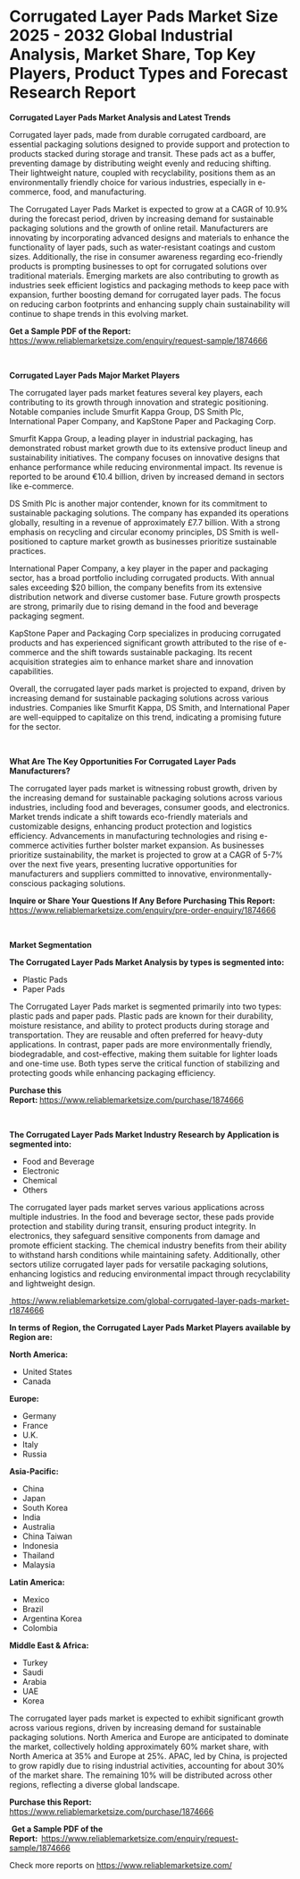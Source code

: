 <p><h1>Corrugated Layer Pads Market Size 2025 - 2032 Global Industrial Analysis, Market Share, Top Key Players, Product Types and Forecast Research Report</h1></p><p><strong>Corrugated Layer Pads Market Analysis and Latest Trends</strong></p>
<p><p>Corrugated layer pads, made from durable corrugated cardboard, are essential packaging solutions designed to provide support and protection to products stacked during storage and transit. These pads act as a buffer, preventing damage by distributing weight evenly and reducing shifting. Their lightweight nature, coupled with recyclability, positions them as an environmentally friendly choice for various industries, especially in e-commerce, food, and manufacturing.</p><p>The Corrugated Layer Pads Market is expected to grow at a CAGR of 10.9% during the forecast period, driven by increasing demand for sustainable packaging solutions and the growth of online retail. Manufacturers are innovating by incorporating advanced designs and materials to enhance the functionality of layer pads, such as water-resistant coatings and custom sizes. Additionally, the rise in consumer awareness regarding eco-friendly products is prompting businesses to opt for corrugated solutions over traditional materials. Emerging markets are also contributing to growth as industries seek efficient logistics and packaging methods to keep pace with expansion, further boosting demand for corrugated layer pads. The focus on reducing carbon footprints and enhancing supply chain sustainability will continue to shape trends in this evolving market.</p></p>
<p><strong>Get a Sample PDF of the Report:&nbsp;</strong> <a href="https://www.reliablemarketsize.com/enquiry/request-sample/1874666?utm_campaign=2115&utm_medium=2&utm_source=Github&utm_content=ia&utm_term=30012025&utm_id=corrugated-layer-pads">https://www.reliablemarketsize.com/enquiry/request-sample/1874666</a></p>
<p>&nbsp;</p>
<p><strong>Corrugated Layer Pads Major Market Players</strong></p>
<p><p>The corrugated layer pads market features several key players, each contributing to its growth through innovation and strategic positioning. Notable companies include Smurfit Kappa Group, DS Smith Plc, International Paper Company, and KapStone Paper and Packaging Corp.</p><p>Smurfit Kappa Group, a leading player in industrial packaging, has demonstrated robust market growth due to its extensive product lineup and sustainability initiatives. The company focuses on innovative designs that enhance performance while reducing environmental impact. Its revenue is reported to be around €10.4 billion, driven by increased demand in sectors like e-commerce.</p><p>DS Smith Plc is another major contender, known for its commitment to sustainable packaging solutions. The company has expanded its operations globally, resulting in a revenue of approximately £7.7 billion. With a strong emphasis on recycling and circular economy principles, DS Smith is well-positioned to capture market growth as businesses prioritize sustainable practices.</p><p>International Paper Company, a key player in the paper and packaging sector, has a broad portfolio including corrugated products. With annual sales exceeding $20 billion, the company benefits from its extensive distribution network and diverse customer base. Future growth prospects are strong, primarily due to rising demand in the food and beverage packaging segment.</p><p>KapStone Paper and Packaging Corp specializes in producing corrugated products and has experienced significant growth attributed to the rise of e-commerce and the shift towards sustainable packaging. Its recent acquisition strategies aim to enhance market share and innovation capabilities.</p><p>Overall, the corrugated layer pads market is projected to expand, driven by increasing demand for sustainable packaging solutions across various industries. Companies like Smurfit Kappa, DS Smith, and International Paper are well-equipped to capitalize on this trend, indicating a promising future for the sector.</p></p>
<p>&nbsp;</p>
<p><strong>What Are The Key Opportunities For Corrugated Layer Pads Manufacturers?</strong></p>
<p><p>The corrugated layer pads market is witnessing robust growth, driven by the increasing demand for sustainable packaging solutions across various industries, including food and beverages, consumer goods, and electronics. Market trends indicate a shift towards eco-friendly materials and customizable designs, enhancing product protection and logistics efficiency. Advancements in manufacturing technologies and rising e-commerce activities further bolster market expansion. As businesses prioritize sustainability, the market is projected to grow at a CAGR of 5-7% over the next five years, presenting lucrative opportunities for manufacturers and suppliers committed to innovative, environmentally-conscious packaging solutions.</p></p>
<p><strong>Inquire or Share Your Questions If Any Before Purchasing This Report:</strong> <a href="https://www.reliablemarketsize.com/enquiry/pre-order-enquiry/1874666?utm_campaign=2115&utm_medium=2&utm_source=Github&utm_content=ia&utm_term=30012025&utm_id=corrugated-layer-pads">https://www.reliablemarketsize.com/enquiry/pre-order-enquiry/1874666</a></p>
<p>&nbsp;</p>
<p><strong>Market Segmentation</strong></p>
<p><strong>The Corrugated Layer Pads Market Analysis by types is segmented into:</strong></p>
<p><ul><li>Plastic Pads</li><li>Paper Pads</li></ul></p>
<p><p>The Corrugated Layer Pads market is segmented primarily into two types: plastic pads and paper pads. Plastic pads are known for their durability, moisture resistance, and ability to protect products during storage and transportation. They are reusable and often preferred for heavy-duty applications. In contrast, paper pads are more environmentally friendly, biodegradable, and cost-effective, making them suitable for lighter loads and one-time use. Both types serve the critical function of stabilizing and protecting goods while enhancing packaging efficiency.</p></p>
<p><strong>Purchase this Report:&nbsp;</strong><a href="https://www.reliablemarketsize.com/purchase/1874666?utm_campaign=2115&utm_medium=2&utm_source=Github&utm_content=ia&utm_term=30012025&utm_id=corrugated-layer-pads">https://www.reliablemarketsize.com/purchase/1874666</a></p>
<p>&nbsp;</p>
<p><strong>The Corrugated Layer Pads Market Industry Research by Application is segmented into:</strong></p>
<p><ul><li>Food and Beverage</li><li>Electronic</li><li>Chemical</li><li>Others</li></ul></p>
<p><p>The corrugated layer pads market serves various applications across multiple industries. In the food and beverage sector, these pads provide protection and stability during transit, ensuring product integrity. In electronics, they safeguard sensitive components from damage and promote efficient stacking. The chemical industry benefits from their ability to withstand harsh conditions while maintaining safety. Additionally, other sectors utilize corrugated layer pads for versatile packaging solutions, enhancing logistics and reducing environmental impact through recyclability and lightweight design.</p></p>
<p><a href="https://www.reliablemarketsize.com/global-corrugated-layer-pads-market-r1874666?utm_campaign=2115&utm_medium=2&utm_source=Github&utm_content=ia&utm_term=30012025&utm_id=corrugated-layer-pads">&nbsp;https://www.reliablemarketsize.com/global-corrugated-layer-pads-market-r1874666</a></p>
<p><strong>In terms of Region, the Corrugated Layer Pads Market Players available by Region are:</strong></p>
<p>
    <p> <strong> North America: </strong>
        <ul>
            <li>United States</li>
            <li>Canada</li>
        </ul>
        </p> 
    <p> <strong> Europe: </strong>
        <ul>
            <li>Germany</li>
            <li>France</li>
            <li>U.K.</li>
            <li>Italy</li>
            <li>Russia</li>
        </ul>
        </p> 
    <p> <strong> Asia-Pacific: </strong>
        <ul>
            <li>China</li>
            <li>Japan</li>
            <li>South Korea</li>
            <li>India</li>
            <li>Australia</li>
            <li>China Taiwan</li>
            <li>Indonesia</li>
            <li>Thailand</li>
            <li>Malaysia</li>
        </ul>
        </p> 
    <p> <strong> Latin America: </strong>
        <ul>
            <li>Mexico</li>
            <li>Brazil</li>
            <li>Argentina Korea</li>
            <li>Colombia</li>
        </ul>
        </p> 
    <p> <strong> Middle East & Africa: </strong>
        <ul>
            <li>Turkey</li>
            <li>Saudi</li>
            <li>Arabia</li>
            <li>UAE</li>
            <li>Korea</li>
        </ul>
    </p>
    </p>
<p><p>The corrugated layer pads market is expected to exhibit significant growth across various regions, driven by increasing demand for sustainable packaging solutions. North America and Europe are anticipated to dominate the market, collectively holding approximately 60% market share, with North America at 35% and Europe at 25%. APAC, led by China, is projected to grow rapidly due to rising industrial activities, accounting for about 30% of the market share. The remaining 10% will be distributed across other regions, reflecting a diverse global landscape.</p></p>
<p><strong>Purchase this Report: </strong><a href="https://www.reliablemarketsize.com/purchase/1874666?utm_campaign=2115&utm_medium=2&utm_source=Github&utm_content=ia&utm_term=30012025&utm_id=corrugated-layer-pads">https://www.reliablemarketsize.com/purchase/1874666</a></p>
<p>&nbsp;<strong>Get a Sample PDF of the Report:&nbsp;&nbsp;</strong><a href="https://www.reliablemarketsize.com/enquiry/request-sample/1874666?utm_campaign=2115&utm_medium=2&utm_source=Github&utm_content=ia&utm_term=30012025&utm_id=corrugated-layer-pads">https://www.reliablemarketsize.com/enquiry/request-sample/1874666</a></p>
<p><strong></strong></p>
<p>Check more reports on <a href="https://www.reliablemarketsize.com/?utm_campaign=2115&utm_medium=2&utm_source=Github&utm_content=ia&utm_term=30012025&utm_id=corrugated-layer-pads">https://www.reliablemarketsize.com/</a></p>